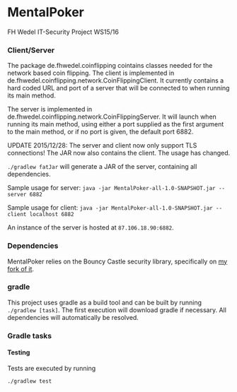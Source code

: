 # MentalPoker
FH Wedel IT-Security Project WS15/16

### Client/Server
The package de.fhwedel.coinflipping cointains classes needed for the network based coin flipping.
The client is implemented in de.fhwedel.coinflipping.network.CoinFlippingClient. It currently contains a hard coded URL and port of a server that will be connected to when running its main method.

The server is implemented in de.fhwedel.coinflipping.network.CoinFlippingServer. It will launch when running its main method, using either a port supplied as the first argument to the main method, or if no port is given, the default port 6882.

UPDATE 2015/12/28: The server and client now only support TLS connections! The JAR now also contains the client. The usage has changed.

`./gradlew fatJar` will generate a JAR of the server, containing all dependencies.

Sample usage for server:
`java -jar MentalPoker-all-1.0-SNAPSHOT.jar --server 6882`

Sample usage for client:
`java -jar MentalPoker-all-1.0-SNAPSHOT.jar --client localhost 6882`

An instance of the server is hosted at `87.106.18.90:6882`.

### Dependencies
MentalPoker relies on the Bouncy Castle security library, specifically on [my fork of it](https://github.com/timpauls/bc-java).

### gradle
This project uses gradle as a build tool and can be built by running `./gradlew [task]`.
The first execution will download gradle if necessary. All dependencies will automatically be resolved.

### Gradle tasks
#### Testing
Tests are executed by running
```
./gradlew test
```

